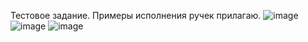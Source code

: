 Тестовое задание. Примеры исполнения ручек прилагаю.
![image](https://github.com/user-attachments/assets/efe6f32c-a6cd-4ac0-8330-e9565b6e39ec)
![image](https://github.com/user-attachments/assets/b35d590f-5be9-4908-8641-6f1be6a86041)
![image](https://github.com/user-attachments/assets/185fe806-1f22-4d94-bfe7-e1c98ebf9c12)
